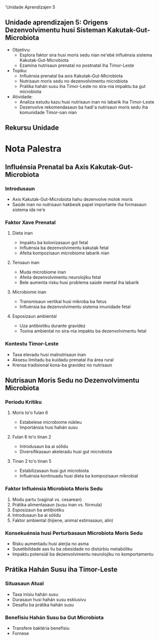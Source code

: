 'Unidade Aprendizajen 5

## Unidade aprendizajen 5: Origens Dezenvolvimentu husi Sisteman Kakutak-Gut-Microbiota
- Objetivu:
  * Esplora faktor sira husi moris sedu nian ne'ebé influénsia sistema Kakutak-Gut-Microbiota
  * Ezamina nutrisaun prenatal no postnatal iha Timor-Leste
- Topiku:
  * Influénsia prenatal ba axis Kakutak-Gut-Microbiota
  * Nutrisaun moris sedu no dezenvolvimentu microbiota
  * Prátika hahán susu iha Timor-Leste no sira-nia impaktu ba gut microbiota
- Atividade:
  * Analiza estudu kazu husi nutrisaun inan no labarik iha Timor-Leste
  * Dezenvolve rekomendasaun ba hadi'a nutrisaun moris sedu iha komunidade Timor-oan nian

## Rekursu Unidade

# Nota Palestra

## Influénsia Prenatal ba Axis Kakutak-Gut-Microbiota

### Introdusaun
- Axis Kakutak-Gut-Microbiota hahu dezenvolve molok moris
- Saúde inan no nutrisaun hakbesik papel importante iha formasaun sistema ida ne'e

### Faktor Xave Prenatal
1. Dieta inan
   - Impaktu ba kolonizasaun gut fetal
   - Influénsia ba dezenvolvimentu kakutak fetal
   - Afeita kompozisaun microbiome labarik nian

2. Tensaun inan
   - Muda microbiome inan
   - Afeita dezenvolvimentu neurolojiku fetal
   - Bele aumenta risku husi problema saúde mental iha labarik

3. Microbiome inan
   - Transmisaun vertikal husi mikroba ba fetus
   - Influénsia ba dezenvolvimentu sistema imunidade fetal

4. Esposizaun ambiental
   - Uza antibiotiku durante gravidez
   - Toxina ambiental no sira-nia impaktu ba dezenvolvimentu fetal

### Kontestu Timor-Leste
- Taxa elevadu husi malnutrisaun inan
- Aksesu limitadu ba kuidadu prenatal iha área rural
- Krensa tradisional kona-ba gravidez no nutrisaun

## Nutrisaun Moris Sedu no Dezenvolvimentu Microbiota

### Períodu Krítiku
1. Moris to'o fulan 6
   - Estabelese microbiome núkleu
   - Importánsia husi hahán susu

2. Fulan 6 to'o tinan 2
   - Introdusaun ba ai sólidu
   - Diversifikasaun akeleradu husi gut microbiota

3. Tinan 2 to'o tinan 5
   - Estabilizasaun husi gut microbiota
   - Influénsia kontinuadu husi dieta ba kompozisaun mikrobial

### Faktor Influénsia Microbiota Moris Sedu
1. Modu partu (vaginal vs. cesarean)
2. Prátika alimentasaun (susu inan vs. fórmula)
3. Esposizaun ba antibiotiku
4. Introdusaun ba ai sólidu
5. Faktor ambiental (hijiene, animal estimasaun, alin)

### Konsekuénsia husi Perturbasaun Microbiota Moris Sedu
- Risku aumentadu husi alerjia no asma
- Susetibilidade aas liu ba obesidade no distúrbiu metabóliku
- Impaktu potensiál ba dezenvolvimentu neurolojiku no komportamentu

## Prátika Hahán Susu iha Timor-Leste

### Situasaun Atual
- Taxa inísiu hahán susu
- Durasaun husi hahán susu esklusivu
- Desafiu ba prátika hahán susu

### Benefísiu Hahán Susu ba Gut Microbiota
- Transfere baktéria benefisiu
- Fornese